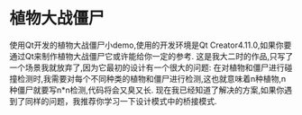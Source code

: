 # 植物大战僵尸
使用Qt开发的植物大战僵尸小demo,使用的开发环境是Qt Creator4.11.0,如果你要通过Qt来制作植物大战僵尸它或许能给你一定的参考.
这是我大二时的作品,只写了一个场景我就放弃了,因为它最初的设计有一个很大的问题:
在对植物和僵尸进行碰撞检测时,我需要对每个不同种类的植物和僵尸进行检测,这也就意味着n种植物,n种僵尸就要写n*n检测,代码将会又臭又长.
现在我已经知道了解决的方案,如果你遇到了同样的问题，我推荐你学习一下设计模式中的桥接模式.

